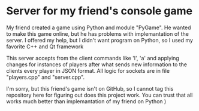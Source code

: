 # Server for my friend's console game
My friend created a game using Python and module "PyGame". He wanted to make this game online, but he has problems with implemantation of the server. I offered my help, but I didn't want program on Python, so I used my favorite C++ and Qt framework

This server accepts from the client commands like 'l', 'a' and applying changes for instances of players after what sends new information to the clients every player in JSON format. All logic for sockets are in file "players.cpp" and "server.cpp".

I'm sorry, but this friend's game isn't on GitHub, so I cannot tag this repository here for figuring out does this project work. You can trust that all works much better than implemantation of my friend on Python )
